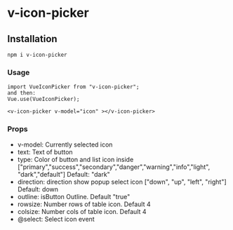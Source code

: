 # v-icon-picker

## Installation
```
npm i v-icon-picker
```

### Usage
```
import VueIconPicker from "v-icon-picker";
and then:
Vue.use(VueIconPicker);
```
```
<v-icon-picker v-model="icon" ></v-icon-picker>
```

### Props
* v-model: Currently selected icon
* text: Text of button
* type: Color of button and list icon inside
["primary","success","secondary","danger","warning","info","light", "dark","default"]
Default: "dark"
* direction: direction show popup select icon
["down", "up", "left", "right"]
Default: down
* outline: isButton Outline. Default "true"
* rowsize: Number rows of table icon. Default 4
* colsize: Number cols of table icon. Default 4
* @select: Select icon event